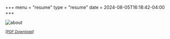 +++
menu = "resume"
type = "resume"
date = 2024-08-05T16:18:42-04:00
+++

![about](/images/resume.jpg)

<!-- <small><a href="https://raw.githubusercontent.com/nrsprs/nrsprs.github.io/master/assets/resume.pdf" download><i>*[]*</i></a></small> -->
<small><i>[[PDF Download](https://raw.githubusercontent.com/nrsprs/nrsprs.github.io/master/assets/resume.pdf)]</i></small>